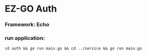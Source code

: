 # EZ-GO Auth
### Framework: Echo
### run application: 
`cd auth && go run main.go && cd ../service && go run main.go`
